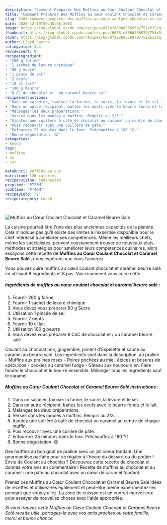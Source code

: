 ```yaml
---
description: "Comment Préparer Des Muffins au Cœur Coulant Chocolat et Caramel Beurre Salé"
title: "Comment Préparer Des Muffins au Cœur Coulant Chocolat et Caramel Beurre Salé"
slug: 3385-comment-preparer-des-muffins-au-cour-coulant-chocolat-et-caramel-beurre-sale
date: 2020-12-19T00:48:58.396Z
image: https://img-global.cpcdn.com/recipes/6678fe808d356979/751x532cq70/muffins-au-coeur-coulant-chocolat-et-caramel-beurre-sale-photo-principale-de-la-recette.jpg
thumbnail: https://img-global.cpcdn.com/recipes/6678fe808d356979/751x532cq70/muffins-au-coeur-coulant-chocolat-et-caramel-beurre-sale-photo-principale-de-la-recette.jpg
cover: https://img-global.cpcdn.com/recipes/6678fe808d356979/751x532cq70/muffins-au-coeur-coulant-chocolat-et-caramel-beurre-sale-photo-principale-de-la-recette.jpg
author: Lloyd Castro
ratingvalue: 3.4
reviewcount: 9
recipeingredient:
- "260 g farine"
- "1 sachet de levure chimique"
- "80 g Sucre"
- "1 pince de sel"
- "2 oeufs"
- "10 cl lait"
- "100 g beurre"
- "8 CC de chocolat et  ou caramel beurre sal"
recipeinstructions:
- "Dans un saladier, tamiser la farine, le sucre, la levure et le sel."
- "Dans un autre récipient, battez les oeufs avec le beurre fondu et le lait."
- "Mélangez les deux préparations."
- "Versez dans les moules à muffins. Remplir au 2/3."
- "Ajoutez une cuillère à café de chocolat ou caramel au centre de chaque muffin."
- "Puis recouvrir avec une cuillère de pâte."
- "Enfournez 25 minutes dans le four. Préchauffez à 180 °C."
- "Bonne dégustation. 😋"
categories:
- Resep
tags:
- muffins
- au
- cur

katakunci: muffins au cur 
nutrition: 126 calories
recipecuisine: Indonesian
preptime: "PT23M"
cooktime: "PT46M"
recipeyield: "2"
recipecategory: Lunch

---
```



![Muffins au Cœur Coulant Chocolat et Caramel Beurre Salé](https://img-global.cpcdn.com/recipes/6678fe808d356979/751x532cq70/muffins-au-coeur-coulant-chocolat-et-caramel-beurre-sale-photo-principale-de-la-recette.jpg)

La cuisine pourrait être l'une des plus anciennes capacités de la planète. Cela n'indique pas qu'il existe des limites à l'expertise disponible pour le chef intéressé à améliorer ses compétences. Même les meilleurs chefs, même les spécialistes, peuvent constamment trouver de nouveaux plats, méthodes et stratégies pour améliorer leurs compétences culinaires, alors essayons cette recette de <strong> Muffins au Cœur Coulant Chocolat et Caramel Beurre Salé </strong>, nous espérons que vous l'aimerez.

<!--inarticleads1-->

Vous pouvez cuire muffins au cœur coulant chocolat et caramel beurre salé en utilisant 8 Ingrédients et 8 pas. Voici comment vous cuire cette.

##### Ingrédients de muffins au cœur coulant chocolat et caramel beurre salé :

1. Fournir 260 g farine
1. Fournir 1 sachet de levure chimique
1. Vous devez vous préparer 80 g Sucre
1. Utilisation 1 pincée de sel
1. Fournir 2 oeufs
1. Fournir 10 cl lait
1. Utilisation 100 g beurre
1. Vous devez vous préparer 8 CàC de chocolat et / ou caramel beurre salé


Coulant au chocolat noir, gingembre, piment d&#39;Espelette et sauce au caramel au beurre salé. Les ingrédients sont dans la description. au praliné - Muffins aux pralines roses - Poires pochées au miel, épices et brisures de spéculoos - cookies au caramel fudge - Gâteau aux nounours en. Faire fondre le chocolat et le beurre ensemble. Mélanger tous les ingrédients sauf le caramel. 

<!--inarticleads2-->

##### Muffins au Cœur Coulant Chocolat et Caramel Beurre Salé instructions :

1. Dans un saladier, tamiser la farine, le sucre, la levure et le sel.
1. Dans un autre récipient, battez les oeufs avec le beurre fondu et le lait.
1. Mélangez les deux préparations.
1. Versez dans les moules à muffins. Remplir au 2/3.
1. Ajoutez une cuillère à café de chocolat ou caramel au centre de chaque muffin.
1. Puis recouvrir avec une cuillère de pâte.
1. Enfournez 25 minutes dans le four. Préchauffez à 180 °C.
1. Bonne dégustation. 😋


Des muffins au bon goût de praliné avec un joli coeur fondant. Une gourmandise parfaite pour se régaler à l&#39;heure du dessert ou du goûter ! Envie de Coulant au chocolat ? Découvrez cette recette de chocolat et donnez votre avis en commentaire ! Recette de muffins au chocolat et au caramel : une pâte au chocolat avec un cœur de caramel fondant. 

<!--inarticleads1-->

<p>
Prenez ces Muffins au Cœur Coulant Chocolat et Caramel Beurre Salé idées de recettes et utilisez-les également et peut-être même expérimentez-les pendant que vous y allez. La zone de cuisson est un endroit merveilleux pour essayer de nouvelles choses avec l'aide appropriée.
</p>

<p>
<i>Si vous trouvez cette Muffins au Cœur Coulant Chocolat et Caramel Beurre Salé recette utile, partagez-la avec vos amis proches ou votre famille, merci et bonne chance.</i>
</p>
